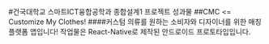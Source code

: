 #건국대학교 스마트ICT융합공학과 종합설계1 프로젝트 성과물
##CMC <= Customize My Clothes!
####커스텀 의류를 원하는 소비자와 디자이너를 위한 매칭 플랫폼 앱입니다!
작업물은 React-Native로 제작된 안드로이드 프로토타입입니다.
 
 
